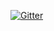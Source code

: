 [![Gitter](https://badges.gitter.im/integr8me/community.svg)](https://gitter.im/integr8me/community?utm_source=badge&utm_medium=badge&utm_campaign=pr-badge)